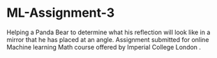 # ML-Assignment-3
Helping a Panda Bear to determine what his reflection will look like in a mirror that he has placed at an angle. Assignment submitted for online Machine learning Math course offered by Imperial College London .
